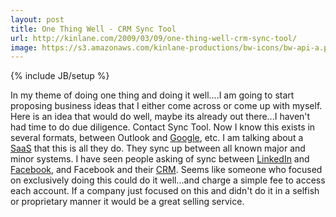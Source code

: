 ```yaml
---
layout: post
title: One Thing Well - CRM Sync Tool
url: http://kinlane.com/2009/03/09/one-thing-well-crm-sync-tool/
image: https://s3.amazonaws.com/kinlane-productions/bw-icons/bw-api-a.png
---
```

{% include JB/setup %}
<p>
     In my theme of doing one thing and doing it well....I am going to start proposing business ideas that I either come across or come up with myself. Here is an idea that would do well, maybe its already out there...I haven't had time to do due diligence. Contact Sync Tool. Now I know this exists in several formats, between Outlook and <a class="zem_slink" title="Google" rel="homepage" href="http://google.com">Google</a>, etc. I am talking about a <a class="zem_slink" title="Software as a service" rel="wikipedia" href="http://en.wikipedia.org/wiki/Software_as_a_service">SaaS</a> that this is all they do. They sync up between all known major and minor systems. I have seen people asking of sync between <a class="zem_slink" title="LinkedIn" rel="homepage" href="http://www.linkedin.com">LinkedIn</a> and <a class="zem_slink" title="Facebook" rel="homepage" href="http://facebook.com">Facebook</a>, and Facebook and their <a class="zem_slink" title="Customer relationship management" rel="wikipedia" href="http://en.wikipedia.org/wiki/Customer_relationship_management">CRM</a>. Seems like someone who focused on exclusively doing this could do it well...and charge a simple fee to access each account. If a company just focused on this and didn't do it in a selfish or proprietary manner it would be a great selling service.
</p>